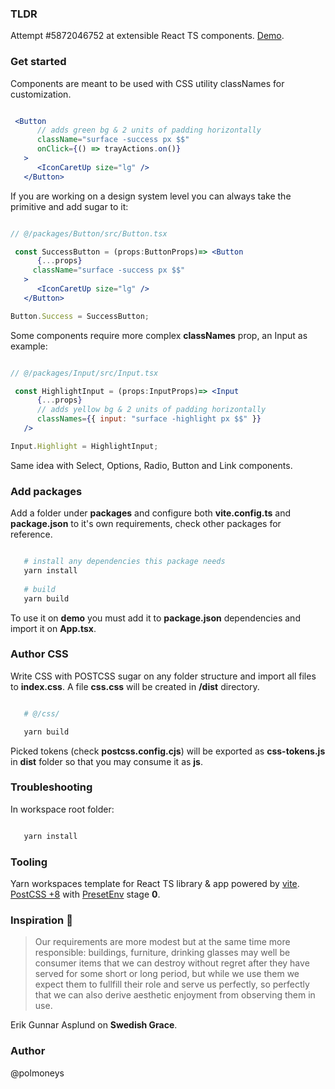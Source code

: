### TLDR

Attempt #5872046752 at extensible React TS components. [Demo](https://polmoneys.github.io/boost/). 

### Get started 

Components are meant to be used with CSS utility classNames for customization. 

```jsx

 <Button
      // adds green bg & 2 units of padding horizontally 
      className="surface -success px $$"
      onClick={() => trayActions.on()}
   >
      <IconCaretUp size="lg" />
   </Button>

```

If you are working on a design system level you can always take the primitive and add sugar to it:

```jsx

// @/packages/Button/src/Button.tsx

 const SuccessButton = (props:ButtonProps)=> <Button
      {...props}
     className="surface -success px $$"
   >
      <IconCaretUp size="lg" />
   </Button>

Button.Success = SuccessButton;

```

Some components require more complex **classNames** prop, an Input as example:


```jsx

// @/packages/Input/src/Input.tsx

 const HighlightInput = (props:InputProps)=> <Input
      {...props}
      // adds yellow bg & 2 units of padding horizontally 
      classNames={{ input: "surface -highlight px $$" }}
   />

Input.Highlight = HighlightInput;

```

Same idea with Select, Options, Radio, Button and Link components. 

### Add packages

Add a folder under **packages** and configure both **vite.config.ts** and **package.json** to it's own requirements, check other packages for reference. 

```bash

   # install any dependencies this package needs
   yarn install 
   
   # build
   yarn build

```

To use it on **demo** you must add it to **package.json** dependencies and import it on **App.tsx**.

### Author CSS

Write CSS with POSTCSS sugar on any folder structure and import all files to **index.css**. A file **css.css** will be created in **/dist** directory. 


```bash

   # @/css/

   yarn build

```

Picked tokens (check **postcss.config.cjs**) will be exported as **css-tokens.js** in **dist** folder so that you may consume it as **js**. 

### Troubleshooting

In workspace root folder:

```bash

   yarn install 

```

### Tooling

Yarn workspaces template for React TS library & app powered by [vite](https://vitejs.dev/). 
[PostCSS +8](https://cssdb.org/) with [PresetEnv](https://github.com/csstools/postcss-plugins/tree/main/plugin-packs/postcss-preset-env) stage **0**. 

### Inspiration 💐

> Our requirements are more modest but at the same time more responsible: 
> buildings, furniture, drinking glasses may well be consumer items that 
> we can destroy without regret after they have served for some short or 
> long period, but while we use them we expect them to fullfill their role and serve us perfectly, so perfectly that we can also derive aesthetic 
> enjoyment from observing them in use. 

Erik Gunnar Asplund on **Swedish Grace**.

### Author 

@polmoneys 



